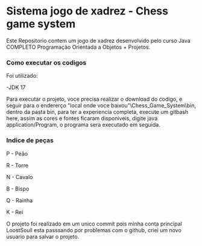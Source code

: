 
# Sistema jogo de xadrez - Chess game system


Este Repositorio contem um jogo de xadrez desenvolvido pelo curso Java COMPLETO Programação Orientada a Objetos + Projetos.

### Como executar os codigos

Foi utilizado:

-JDK 17

Para executar o projeto, voce precisa realizar o download do codigo, e seguir para o endererço "local onde voce baixou"\Chess_Game_System\bin, dentro da pasta bin, para ter a experiencia completa, execute um gitbash here, assim as cores e fontes ficaram disponiveis, digite java application/Program, o programa sera executado em seguida.

### Indice de peças

P - Peão

R - Torre

N - Cavalo

B - Bispo

Q - Rainha

K - Rei


O projeto foi realizado em um unico commit pois minha conta principal LoostSoull esta passsando por problemas com o github, criei um novo usuario para salvar o projeto.
